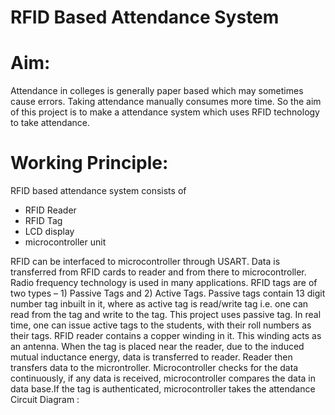 # RFID Based Attendance System 
# Aim:

Attendance in colleges is generally paper based which may sometimes cause errors. Taking attendance manually consumes more time. So the aim of this project  is to make a attendance system which uses RFID technology to take attendance.

# Working Principle:  
RFID based attendance system consists of  
* RFID Reader  
*	RFID Tag  
*	LCD display   
*	microcontroller unit  

RFID can be interfaced to microcontroller through USART. Data is transferred from RFID cards to reader and from there to microcontroller.
Radio frequency technology is used in many applications. RFID tags are of two types – 1) Passive Tags and 2) Active Tags. Passive tags contain 13 digit number tag inbuilt in it, where as active tag is read/write tag i.e. one can read from the tag and write to the tag. This project uses passive tag.
In real time, one can issue active tags to the students, with their roll numbers as their tags. RFID reader contains a copper winding in it. This winding acts as an antenna.
When the tag is placed near the reader, due to the induced mutual inductance energy, data is transferred to reader. Reader then transfers data to the microntroller. Microcontroller checks for the data continuously, if any data is received, microcontroller compares the data in data base.If the tag is authenticated, microcontroller takes the attendance
Circuit Diagram :
 

